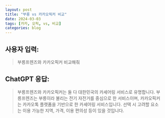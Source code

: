 ```yaml
---
layout: post
title: "부릉 vs 카카오픽커 비교"
date: 2024-03-03
tags: [카카, 오픽, vs, 비교]
categories: blog
---
```


## 사용자 입력:
> 부릉프렌즈와 카카오픽커 비교해줘

## ChatGPT 응답:
> 부릉프렌즈와 카카오픽커는 둘 다 대한민국의 카셰어링 서비스로 유명합니다. 부릉프렌즈는 부릉이라 불리는 전기 자전거를 중심으로 한 서비스이며, 카카오픽커는 카카오톡 플랫폼을 기반으로 한 카셰어링 서비스입니다. 선택 시 고려할 요소는 이용 가능한 지역, 가격, 이용 편의성 등이 있을 것입니다.

